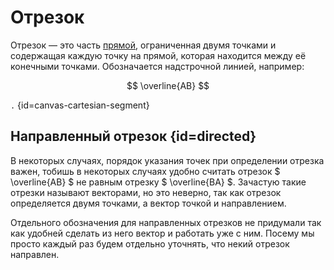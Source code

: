 # Отрезок

Отрезок — это часть [прямой](cartesian-line.md), ограниченная двумя точками и содержащая каждую точку
на прямой, которая находится между её конечными точками. Обозначается надстрочной линией, например:

$$ \overline{AB} $$

```.``` {id=canvas-cartesian-segment}

## Направленный отрезок {id=directed}

В некоторых случаях, порядок указания точек при определении отрезка важен, тобишь в некоторых случаях удобно считать
отрезок $ \overline{AB} $ не равным отрезку $ \overline{BA} $. Зачастую такие отрезки называют векторами, но это
неверно, так как отрезок определяется двумя точками, а вектор точкой и направлением.

Отдельного обозначения для направленных отрезков не придумали так как удобней сделать из него вектор и работать уже с
ним. Посему мы просто каждый раз будем отдельно уточнять, что некий отрезок направлен.